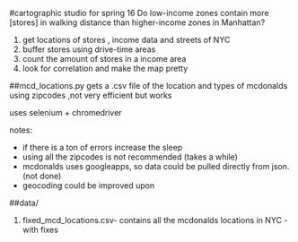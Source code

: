 #cartographic studio for spring 16 
Do low-income zones contain more [stores] in walking distance than higher-income zones in Manhattan? 

1. get locations of stores , income data and streets of NYC
2. buffer stores using drive-time areas
3. count the amount of stores in a income area
4. look for correlation and make the map pretty 

##mcd_locations.py
gets a .csv file of the location and types of mcdonalds using zipcodes ,not very efficient but works

uses selenium + chromedriver

notes:
- if there is a ton of errors increase the sleep
- using all the zipcodes is not recommended (takes a while) 
- mcdonalds uses googleapps, so data could be pulled directly from json. (not done)
- geocoding could be improved upon

##data/
1. fixed_mcd_locations.csv- contains all the mcdonalds locations in NYC - with fixes
